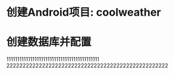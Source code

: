 # 创建Android项目: coolweather
# 创建数据库并配置
1111111111111111111111111111111111111111111
22222222222222222222222222222222222222222222222222
